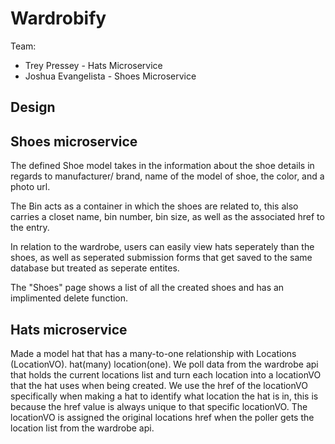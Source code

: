 # Wardrobify

Team:

* Trey Pressey - Hats Microservice
* Joshua Evangelista - Shoes Microservice



## Design

## Shoes microservice
The defined Shoe model takes in the information about the shoe details in regards to manufacturer/ brand, name of the model of shoe, the color, and a photo url.

The Bin acts as a container in which the shoes are related to, this also carries a closet name, bin number, bin size, as well as the associated href to the entry.

In relation to the wardrobe, users can easily view hats seperately than the shoes, as well as seperated submission forms that get saved to the same database but treated as seperate entites.

The "Shoes" page shows a list of all the created shoes and has an implimented delete function.

## Hats microservice
Made a model hat that has a many-to-one relationship with Locations (LocationVO). hat(many) location(one). We poll data from the wardrobe api that holds the current locations list and turn each location into a locationVO that the hat uses when being created. We use the href of the locationVO specifically when making a hat to identify what location the hat is in, this is because the href value is always unique to that specific locationVO. The locationVO is assigned the original locations href when the poller gets the location list from the wardrobe api.
